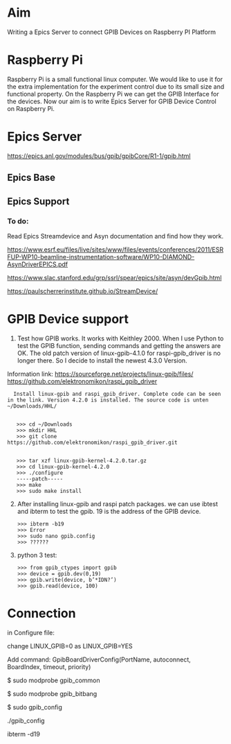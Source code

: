 # Aim
Writing a Epics Server to connect GPIB Devices on Raspberry PI Platform 

# Raspberry Pi
Raspberry Pi is a small functional linux computer. We would like to use it for the extra implementation for the experiment control due to its small size and functional property. On the Raspberry Pi we can get the GPIB Interface for the devices. Now our aim is to write Epics Server for GPIB Device Control on Raspberry Pi.


# Epics Server 

https://epics.anl.gov/modules/bus/gpib/gpibCore/R1-1/gpib.html

## Epics Base 

## Epics Support 

### To do: 

   Read Epics Streamdevice and Asyn documentation and find how they work. 
   
   https://www.esrf.eu/files/live/sites/www/files/events/conferences/2011/ESRFUP-WP10-beamline-instrumentation-software/WP10-DIAMOND-AsynDriverEPICS.pdf
   
   https://www.slac.stanford.edu/grp/ssrl/spear/epics/site/asyn/devGpib.html
   
   https://paulscherrerinstitute.github.io/StreamDevice/
   
# GPIB Device support
1. Test how GPIB works. It works with Keithley 2000. When I use Python to test the GPIB function, sending commands and getting the answers are OK. The old patch version of linux-gpib-4.1.0 for raspi-gpib_driver is no longer there. So I decide to install the newest 4.3.0 Version. 

Information link:
https://sourceforge.net/projects/linux-gpib/files/
https://github.com/elektronomikon/raspi_gpib_driver

      Install linux-gpib and raspi_gpib_driver. Complete code can be seen in the link. Version 4.2.0 is installed. The source code is unten ~/Downloads/HHL/

      
       >>> cd ~/Downloads
       >>> mkdir HHL
       >>> git clone https://github.com/elektronomikon/raspi_gpib_driver.git


       >>> tar xzf linux-gpib-kernel-4.2.0.tar.gz
       >>> cd linux-gpib-kernel-4.2.0
       >>> ./configure
       -----patch-----
       >>> make 
       >>> sudo make install
       
2. After installing linux-gpib and raspi patch packages. we can use ibtest and ibterm to test the gpib. 19 is the address of the GPIB device. 
       
       >>> ibterm -b19
       >>> Error
       >>> sudo nano gpib.config
       >>> ??????
       
3. python 3 test:

       >>> from gpib_ctypes import gpib
       >>> device = gpib.dev(0,19)
       >>> gpib.write(device, b’*IDN?’)
       >>> gpib.read(device, 100)
      
# Connection 
in Configure file:

change LINUX_GPIB=0 as LINUX_GPIB=YES

Add command: GpibBoardDriverConfig(PortName, autoconnect, BoardIndex, timeout, priority) 

$ sudo modprobe gpib_common

$ sudo modprobe gpib_bitbang

$ sudo gpib_config

./gpib_config

ibterm -d19
